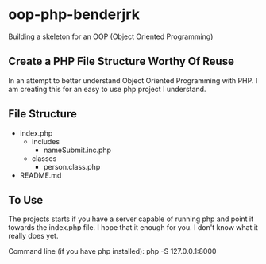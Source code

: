 # oop-php-benderjrk
Building a skeleton for an OOP (Object Oriented Programming)

## Create a PHP File Structure Worthy Of Reuse
In an attempt to better understand Object Oriented Programming with PHP. I am creating this for an easy to use php project I understand.

## File Structure
- index.php
    - includes
        - nameSubmit.inc.php
    - classes
        - person.class.php
- README.md

## To Use
The projects starts if you have a server capable of running php and point it towards the index.php file. I hope that it enough for you. I don't know what it really does yet.

Command line (if you have php installed): php -S 127.0.0.1:8000 
